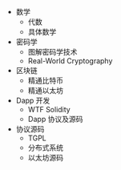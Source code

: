 - 数学
	- 代数
	- 具体数学
- 密码学
	- 图解密码学技术
	- Real-World Cryptography
- 区块链
	- 精通比特币
	- 精通以太坊
- Dapp 开发
	- WTF Solidity
	- Dapp 协议及源码
- 协议源码
	- TGPL
	- 分布式系统
	- 以太坊源码